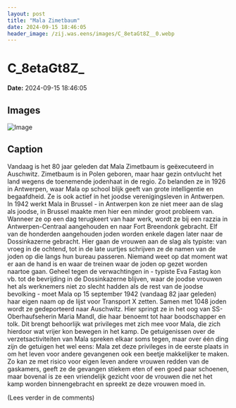 ```yaml
---
layout: post
title: "Mala Zimetbaum"
date: 2024-09-15 18:46:05
header_image: /zij.was.eens/images/C_8etaGt8Z__0.webp
---
```


# C_8etaGt8Z_

**Date:** 2024-09-15 18:46:05

## Images

![Image](/zij.was.eens/images/C_8etaGt8Z__0.webp)

## Caption

Vandaag is het 80 jaar geleden dat Mala Zimetbaum is geëxecuteerd in Auschwitz. Zimetbaum is in Polen geboren, maar haar gezin ontvlucht het land wegens de toenemende jodenhaat in de regio. Zo belanden ze in 1926 in Antwerpen, waar Mala op school blijk geeft van grote intelligentie en begaafdheid. Ze is ook actief in het joodse verenigingsleven in Antwerpen. In 1942 werkt Mala in Brussel - in Antwerpen kon ze niet meer aan de slag als joodse, in Brussel maakte men hier een minder groot probleem van. Wanneer ze op een dag terugkeert van haar werk, wordt ze bij een razzia in Antwerpen-Centraal aangehouden en naar Fort Breendonk gebracht. Elf van de honderden aangehouden joden worden enkele dagen later naar de Dossinkazerne gebracht. Hier gaan de vrouwen aan de slag als typiste: van vroeg in de ochtend, tot in de late uurtjes schrijven ze de namen van de joden op die langs hun bureau passeren. Niemand weet op dat moment wat er aan de hand is en waar de treinen waar de joden op gezet worden naartoe gaan. Geheel tegen de verwachtingen in - typiste Eva Fastag kon vb. tot de bevrijding in de Dossinkazerne blijven, waar de joodse vrouwen het als werknemers niet zo slecht hadden als de rest van de joodse bevolking - moet Mala op 15 september 1942 (vandaag 82 jaar geleden) haar eigen naam op de lijst voor Transport X zetten. Samen met 1048 joden wordt ze gedeporteerd naar Auschwitz. Hier springt ze in het oog van SS-Oberhaufseherin Maria Mandl, die haar benoemt tot haar boodschapper en tolk. Dit brengt behoorlijk wat privileges met zich mee voor Mala, die zich hierdoor wat vrijer kon bewegen in het kamp. De getuigenissen over de verzetsactiviteiten van Mala spreken elkaar soms tegen, maar over één ding zijn de getuigen het wel eens: Mala zet deze privileges in de eerste plaats in om het leven voor andere gevangenen ook een beetje makkelijker te maken. Zo kan ze met risico voor eigen leven andere vrouwen redden van de gaskamers, geeft ze de gevangen stiekem eten of een goed paar schoenen, maar bovenal is ze een vriendelijk gezicht voor de vrouwen die net het kamp worden binnengebracht en spreekt ze deze vrouwen moed in. 

(Lees verder in de comments)

